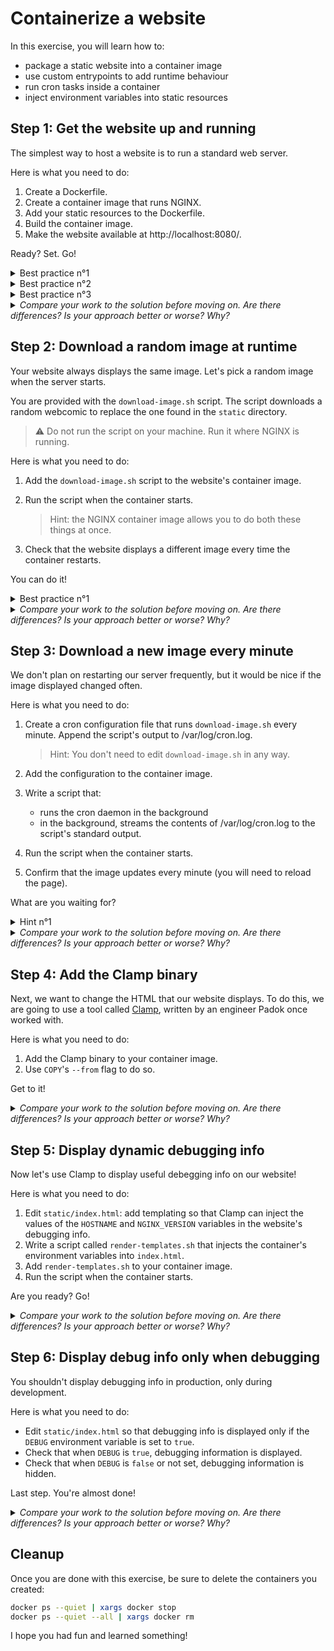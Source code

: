 # Containerize a website

In this exercise, you will learn how to:

- package a static website into a container image
- use custom entrypoints to add runtime behaviour
- run cron tasks inside a container
- inject environment variables into static resources

## Step 1: Get the website up and running

The simplest way to host a website is to run a standard web server.

Here is what you need to do:

1. Create a Dockerfile.
2. Create a container image that runs NGINX.
3. Add your static resources to the Dockerfile.
4. Build the container image.
5. Make the website available at http://localhost:8080/.

Ready? Set. Go!

<details>
    <summary>Best practice n°1</summary>
    Use an existing container image with NGINX inside.
</details>

<details>
    <summary>Best practice n°2</summary>
    Use an Alpine-based container image.
</details>

<details>
    <summary>Best practice n°3</summary>
    Specify the major and minor versions of NGINX.
</details>

<details>
    <summary><em>
    Compare your work to the solution before moving on. Are there differences? Is your approach better or worse? Why?
    </em></summary>

Your `Dockerfile` should contain:

```dockerfile
FROM nginx:1.21-alpine

COPY static /usr/share/nginx/html
```

Build and run the container with these commands:

```bash
docker build -t website .
docker run -p 8080:80 website
```

</details>

## Step 2: Download a random image at runtime

Your website always displays the same image. Let's pick a random image when the
server starts.

You are provided with the `download-image.sh` script. The script downloads a
random webcomic to replace the one found in the `static` directory.

> ⚠️ Do not run the script on your machine. Run it where NGINX is running.

Here is what you need to do:

1. Add the `download-image.sh` script to the website's container image.
2. Run the script when the container starts.

   > Hint: the NGINX container image allows you to do both these things at once.

3. Check that the website displays a different image every time the container
   restarts.

You can do it!

<details>
    <summary>Best practice n°1</summary>

When installing packages with a package manager, make sure its cache is deleted
in the same `RUN` instruction.

</details>

<details>
    <summary><em>
    Compare your work to the solution before moving on. Are there differences? Is your approach better or worse? Why?
    </em></summary>

Your `Dockerfile` should contain:

```dockerfile
FROM nginx:1.21-alpine

RUN apk add --no-cache jq
COPY download-image.sh /docker-entrypoint.d/40-download-image.sh

COPY static /usr/share/nginx/html
```

</details>

## Step 3: Download a new image every minute

We don't plan on restarting our server frequently, but it would be nice if the
image displayed changed often.

Here is what you need to do:

1. Create a cron configuration file that runs `download-image.sh` every minute.
   Append the script's output to /var/log/cron.log.

   > Hint: You don't need to edit `download-image.sh` in any way.

2. Add the configuration to the container image.
3. Write a script that:
   - runs the cron daemon in the background
   - in the background, streams the contents of /var/log/cron.log to the
     script's standard output.
4. Run the script when the container starts.
5. Confirm that the image updates every minute (you will need to reload the page).

What are you waiting for?

<details>
    <summary>Hint n°1</summary>
The container's cron configuration is stored in `/etc/crontabs/root`.
</details>

<details>
    <summary><em>
    Compare your work to the solution before moving on. Are there differences? Is your approach better or worse? Why?
    </em></summary>

Your `Dockerfile` should contain:

```dockerfile
FROM nginx:1.21-alpine

RUN apk add --no-cache jq
COPY download-image.sh /docker-entrypoint.d/40-download-image.sh

COPY crontab /etc/crontabs/root
COPY run-crond.sh /docker-entrypoint.d/50-run-crond.sh

COPY static /usr/share/nginx/html
```

The `crontab` file should contain:

```cron
# All tasks should append all their output to /var/log/cron.log. Anything
# written to that log file will be streamed to the container's standard output.

# Studies show that users get bored of seeing the same image all the time.
* * * * * /docker-entrypoint.d/40-download-image.sh >> /var/log/cron.log 2>&1
```

The `run-crond.sh` script should contain:

```bash
#!/bin/sh

set -e

ME=$(basename "$0")

echo "$ME: Running cron daemon in background..."
crond

echo "$ME: Streaming cron logs to container logs..."
touch /var/log/cron.log
tail -f /var/log/cron.log &
```

</details>

## Step 4: Add the Clamp binary

Next, we want to change the HTML that our website displays. To do this, we are
going to use a tool called [Clamp](https://github.com/JulienBreux/clamp),
written by an engineer Padok once worked with.

Here is what you need to do:

1. Add the Clamp binary to your container image.
2. Use `COPY`'s `--from` flag to do so.

Get to it!

<details>
    <summary><em>
    Compare your work to the solution before moving on. Are there differences? Is your approach better or worse? Why?
    </em></summary>

Your `Dockerfile` should look like this:

```dockerfile
FROM nginx:1.21-alpine

RUN apk add --no-cache jq
COPY download-image.sh /docker-entrypoint.d/40-download-image.sh

COPY crontab /etc/crontabs/root
COPY run-crond.sh /docker-entrypoint.d/50-run-crond.sh

COPY --from=julienbreux/clamp:v1.4.0 /bin/clamp /usr/local/bin/

COPY static /usr/share/nginx/html
```

</details>

## Step 5: Display dynamic debugging info

Now let's use Clamp to display useful debegging info on our website!

Here is what you need to do:

1. Edit `static/index.html`: add templating so that Clamp can inject the values
   of the `HOSTNAME` and `NGINX_VERSION` variables in the website's debugging
   info.
2. Write a script called `render-templates.sh` that injects the container's
   environment variables into `index.html`.
3. Add `render-templates.sh` to your container image.
4. Run the script when the container starts.

Are you ready? Go!

<details>
    <summary><em>
    Compare your work to the solution before moving on. Are there differences? Is your approach better or worse? Why?
    </em></summary>

Your `static/index.html` should contain this:

```html
<!-- ... -->
<h3>Debug information</h3>
<p>Server hostname: {{ .HOSTNAME }}</p>
<p>NGINX version: {{ .NGINX_VERSION }}</p>
<!-- ... -->
```

Your `Dockerfile` should look like this:

```dockerfile
FROM nginx:1.21-alpine

RUN apk add --no-cache jq
COPY download-image.sh /docker-entrypoint.d/40-download-image.sh

COPY crontab /etc/crontabs/root
COPY run-crond.sh /docker-entrypoint.d/50-run-crond.sh

COPY --from=julienbreux/clamp:v1.4.0 /bin/clamp /usr/local/bin/
COPY render-templates.sh /docker-entrypoint.d/60-render-templates.sh

COPY static /usr/share/nginx/html
```

Your `render-templates.sh` should contain this:

```bash
#!/bin/sh

set -e

ME=$(basename "$0")

TEMPLATE_FILE="/usr/share/nginx/html/index.html"
BACKUP="$TEMPLATE_FILE.bkp"

if [ ! -f "$BACKUP" ]; then
    echo "$ME: Backing up $TEMPLATE_FILE to $BACKUP..."
    cp "$TEMPLATE_FILE" "$BACKUP"
fi

echo "$ME: Injecting environment variables into $TEMPLATE_FILE..."
clamp "$BACKUP" > "$TEMPLATE_FILE"

echo "$ME: Environment variables successfully injected."
```

</details>

## Step 6: Display debug info only when debugging

You shouldn't display debugging info in production, only during development.

Here is what you need to do:

- Edit `static/index.html` so that debugging info is displayed only if the
  `DEBUG` environment variable is set to `true`.
- Check that when `DEBUG` is `true`, debugging information is displayed.
- Check that when `DEBUG` is `false` or not set, debugging information is
  hidden.

Last step. You're almost done!

<details>
    <summary><em>
    Compare your work to the solution before moving on. Are there differences? Is your approach better or worse? Why?
    </em></summary>

Your `static/index.html` should look like this:

```html
<!-- ... -->
{{- if eq .DEBUG "true" }}
<h3>Debug information</h3>
<p>Server hostname: {{ .HOSTNAME }}</p>
<p>NGINX version: {{ .NGINX_VERSION }}</p>
{{- end }}
<!-- ... -->
```

The command to run your container should be:

```bash
docker run -p 8080:80 -e DEBUG=true website
```

</details>

## Cleanup

Once you are done with this exercise, be sure to delete the containers you
created:

```bash
docker ps --quiet | xargs docker stop
docker ps --quiet --all | xargs docker rm
```

I hope you had fun and learned something!
